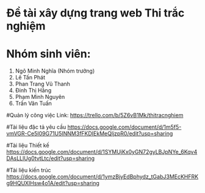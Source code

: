 # Đề tài xây dựng trang web Thi trắc nghiệm 
# Nhóm sinh viên: 
 1. Ngô Minh Nghĩa (Nhóm trưởng)
 2. Lê Tấn Phát
 3. Phan Trang Vũ Thanh
 4. Đinh Thị Hằng
 5. Phạm Minh Nguyên
 6. Trần Văn Tuấn

#Quản lý công việc 
Link: https://trello.com/b/5Z6vB1Mk/thitracnghiem
                  
#Tài liệu đặc tả yêu cầu 
https://docs.google.com/document/d/1m5f5-vmVGR-Ce5I09G71U5INNM3fFKDIEkMeQljzpR0/edit?usp=sharing

#Tài liệu Thiết kế
https://docs.google.com/document/d/1SYMUjKx0yGN72gyLBJpNYe_6Kqv4DAsLLlUg0tvtLtc/edit?usp=sharing

#Tài liệu kiến trúc
https://docs.google.com/document/d/1ymzBjyEdBphydz_tGabJ3MEcKHFRKg9HQUXIHsw4o1A/edit?usp=sharing
